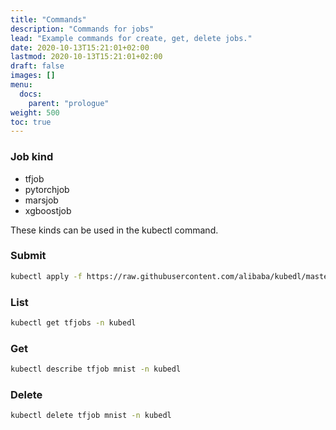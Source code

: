 ```yaml
---
title: "Commands"
description: "Commands for jobs"
lead: "Example commands for create, get, delete jobs."
date: 2020-10-13T15:21:01+02:00
lastmod: 2020-10-13T15:21:01+02:00
draft: false
images: []
menu:
  docs:
    parent: "prologue"
weight: 500
toc: true
---
```

### Job kind
- tfjob
- pytorchjob
- marsjob
- xgboostjob

These kinds can be used in the kubectl command.

### Submit

```bash
kubectl apply -f https://raw.githubusercontent.com/alibaba/kubedl/master/example/tf/tf_job_mnist.yaml
```
### List
```bash
kubectl get tfjobs -n kubedl
```

### Get

```bash
kubectl describe tfjob mnist -n kubedl
```

### Delete

```bash
kubectl delete tfjob mnist -n kubedl
```
